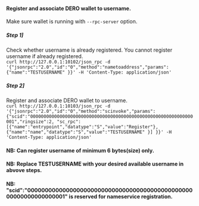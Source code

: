 #### Register and associate DERO wallet to username.   

Make sure wallet is running with ```--rpc-server``` option.


##### Step 1]
Check whether username is already registered. You cannot register username if already registered.  
``` curl http://127.0.0.1:10102/json_rpc -d '{"jsonrpc":"2.0","id":"0","method":"nametoaddress","params":{"name":"TESTUSERNAME" }}' -H 'Content-Type: application/json' ```  

##### Step 2]
Register and associate DERO wallet to username.  
``` curl http://127.0.0.1:10103/json_rpc -d '{"jsonrpc":"2.0","id":"0","method":"scinvoke","params":{"scid":"0000000000000000000000000000000000000000000000000000000000000001","ringsize":2, "sc_rpc":[{"name":"entrypoint","datatype":"S","value":"Register"}, {"name":"name","datatype":"S","value":"TESTUSERNAME" }] }}' -H 'Content-Type: application/json' ```  

#### NB: Can register username of minimum 6 bytes(size) only.
#### NB: Replace TESTUSERNAME with your desired available username in abvove steps.  
#### NB: "scid":"0000000000000000000000000000000000000000000000000000000000000001"  is reserved for nameservice registration.  


